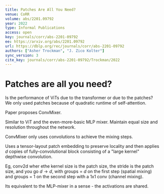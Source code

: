 ```yaml
---
title: Patches Are All You Need?
venue: CoRR
volume: abs/2201.09792
year: 2022
type: Informal Publications
access: open
key: journals/corr/abs-2201-09792
ee: https://arxiv.org/abs/2201.09792
url: https://dblp.org/rec/journals/corr/abs-2201-09792
authors: ["Asher Trockman", "J. Zico Kolter"]
sync_version: 3
cite_key: journals/corr/abs-2201-09792/Trockman/2022
---
```


# Patches are all you need?

Is the performance of ViTs due to the transformer or due to the patches? We only used patches because of quadratic runtime of self-attention.

Paper proposes ConvMixer.

Similar to ViT and the even-more-basic MLP mixer. Maintain equal size and resolution throughout the network.

ConvMixer only uses convolutions to achieve the mixing steps.

Uses a tensor-layout patch embedding to preserve locality and then applies $d$ copies of fully-convolutional block consisting of a "large kernel" depthwise convolution.

Eg, conv2d wher ethe kernel size is the patch size, the stride is the patch size, and you go $d \to d$, with groups = $d$ on the first step (spatial mixing) and groups = 1 on the second step with a 1x1 conv (channel mixing).

Its equivalent to the MLP-mixer in a sense - the activations are shared.